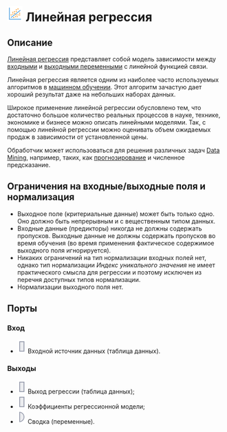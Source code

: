 # ![](../../images/icons/components/linear-regress_default.svg) Линейная регрессия

## Описание

[Линейная регрессия](https://wiki.loginom.ru/articles/linear-regression.html) представляет собой модель зависимости между [входными](https://wiki.loginom.ru/articles/input-variable.html) и [выходными переменными](https://wiki.loginom.ru/articles/output-variable.html) c линейной функцией связи.

Линейная регрессия является одним из наиболее часто используемых алгоритмов в [машинном обучении](https://wiki.loginom.ru/articles/machine-learning.html). Этот алгоритм зачастую дает хороший результат даже на небольших наборах данных.

Широкое применение линейной регрессии обусловлено тем, что достаточно большое количество реальных процессов в науке, технике, экономике и бизнесе можно описать линейными моделями. Так, с помощью линейной регрессии можно оценивать объем ожидаемых продаж в зависимости от установленной цены.

Обработчик может использоваться для решения различных задач [Data Mining](https://wiki.loginom.ru/articles/data-mining.html?q=), например, таких, как [прогнозирование](https://wiki.loginom.ru/articles/forecasting.html) и численное предсказание.

## Ограничения на входные/выходные поля и нормализация

* Выходное поле (критериальные данные) может быть только одно. Оно должно быть непрерывным и с вещественным типом данных.
* Входные данные (предикторы) никогда не должны содержать пропусков. Выходные данные не должны содержать пропусков во время обучения (во время применения фактическое содержимое выходного поля игнорируется).
* Никаких ограничений на тип нормализации входных полей нет, однако тип нормализации *Индекс уникального значения* не имеет практического смысла для регрессии и поэтому исключен из перечня доступных типов нормализации.
* Нормализации выходного поля нет.

## Порты

### Вход

* ![](../../images/icons/ports/input_table_inactive.svg) Входной источник данных (таблица данных).

### Выходы

* ![](../../images/icons/ports/output_table_inactive.svg) Выход регрессии (таблица данных);
* ![](../../images/icons/ports/output_table_inactive.svg) Коэффициенты регрессионной модели;
* ![](../../images/icons/ports/output_variable_inactive.svg) Сводка (переменные).
